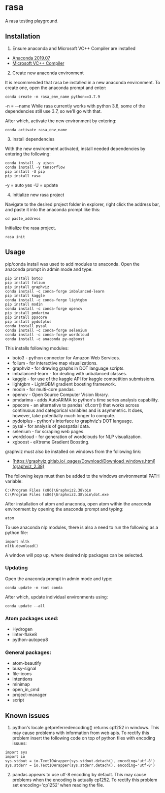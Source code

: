 # rasa

A rasa testing playground.

## Installation

1. Ensure anaconda and Microsoft VC++ Compiler are installed

* [Anaconda 2019.07](https://www.anaconda.com/distribution/#download-section)
* [Microsoft VC++ Compiler](https://support.microsoft.com/en-us/help/2977003/the-latest-supported-visual-c-downloads)

2. Create new anaconda environment

It is recommended that rasa be installed in a new anaconda environment. To create one, open the anaconda prompt and enter:

```
conda create -n rasa_env_name python==3.7.9
```

-n = --name
While rasa currently works with python 3.8, some of the dependencies still use 3.7, so we'll go with that.

After which, activate the new environment by entering:

```
conda activate rasa_env_name
```

3. Install dependencies

With the new environment activated, install needed dependencies by entering the following:

```
conda install -y ujson
conda install -y tensorflow
pip install -U pip
pip install rasa
```

-y = auto yes
-U = update

4. Initialize new rasa project

Navigate to the desired project folder in explorer, right click the address bar, and paste it into the anaconda prompt like this:

```
cd paste_address
```

Initialize the rasa project.

```
rasa init
```

## Usage






pip/conda install was used to add modules to anaconda. Open the anaconda prompt in admin mode and type:

```
pip install boto3
pip install folium
pip install graphviz
conda install -c conda-forge imbalanced-learn
pip install kaggle
conda install -c conda-forge lightgbm
pip install modin
conda install -c conda-forge opencv
pip install pmdarima
pip install ppscore
pip install pydotplus
conda install pysal
conda install -c conda-forge selenium
conda install -c conda-forge wordcloud
conda install -c anaconda py-xgboost
```

This installs following modules:

* boto3 - python connector for Amazon Web Services.
* folium - for interactive map visualizations.
* graphviz - for drawing graphs in DOT language scripts.
* imbalanced-learn - for dealing with unbalanced classes.
* kaggle - for use of the kaggle API for kaggle competition submissions.
* lightgbm - LightGBM gradient boosting framework.
* modin - for multi-core pandas.
* opencv - Open Source Computer Vision library.
* pmdarima - adds AutoARIMA to python's time series analysis capability.
* ppscore - an alternative to pandas' df.corr() that works across continuous and categorical variables and is asymmetric. It does, however, take potentially much longer to compute.
* pydotplus - python's interface to graphviz's DOT language.
* pysal - for analysis of geospatial data.
* selenium - for scraping web pages.
* wordcloud - for generation of wordclouds for NLP visualization.
* xgboost - eXtreme Gradient Boosting.

graphviz must also be installed on windows from the following link:

* [https://graphviz.gitlab.io/_pages/Download/Download_windows.html](graphviz_2.38)

The following keys must then be added to the windows environmental PATH variable:

```
C:\Program Files (x86)\Graphviz2.38\bin
C:\Program Files (x86)\Graphviz2.38\bin\dot.exe
```

After installation of atom and anaconda, open atom within the anaconda environment by opening the anaconda prompt and typing:

```
atom
```

To use anaconda nlp modules, there is also a need to run the following as a python file:

```
import nltk
nltk.download()
```

A window will pop up, where desired nlp packages can be selected.

### Updating

Open the anaconda prompt in admin mode and type:
```
conda update -n root conda
```

After which, update individual environments using:
```
conda update --all
```

### Atom packages used:

* Hydrogen
* linter-flake8
* python-autopep8

### General packages:

* atom-beautify
* busy-signal
* file-icons
* intentions
* minimap
* open_in_cmd
* project-manager
* script

## Known issues

1. python's locale.getpreferredencoding() returns cp1252 in windows. This may cause problems with information from web apis. To rectify this problem insert the following code on top of python files with encoding issues:

```
import sys
import io
sys.stdout = io.TextIOWrapper(sys.stdout.detach(), encoding='utf-8')
sys.stderr = io.TextIOWrapper(sys.stderr.detach(), encoding='utf-8')
```

2. pandas appears to use utf-8 encoding by default. This may cause problems when the encoding is actually cp1252. To rectify this problem set encoding='cp1252' when reading the file.
